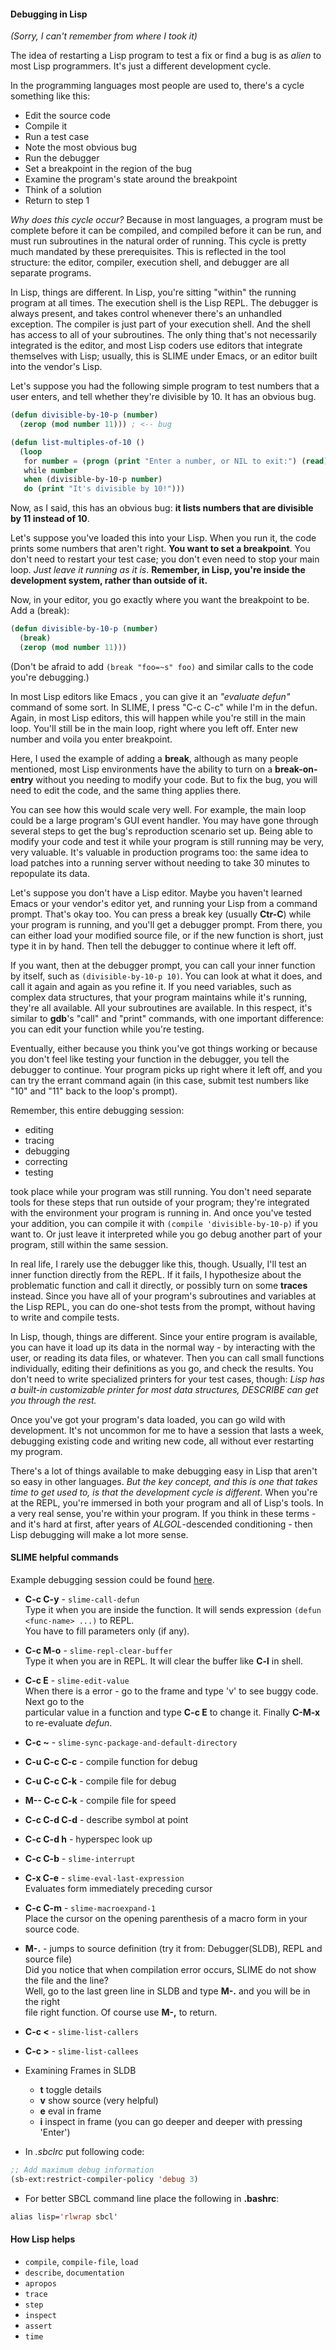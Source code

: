 #### Debugging in Lisp

_(Sorry, I can't remember from where I took it)_

The idea of restarting a Lisp program to test a fix or find a bug is as _alien_ to most
Lisp programmers. It's just a different development cycle.

In the programming languages most people are used to, there's a cycle
something like this:

- Edit the source code
- Compile it
- Run a test case
- Note the most obvious bug
- Run the debugger
- Set a breakpoint in the region of the bug
- Examine the program's state around the breakpoint
- Think of a solution
- Return to step 1

*Why does this cycle occur?* Because in most languages, a program must be complete before
it can be compiled, and compiled before it can be run, and must run subroutines in the
natural order of running. This cycle is pretty much mandated by these prerequisites.
This is reflected in the tool structure: the editor, compiler, execution shell, and
debugger are all separate programs.

In Lisp, things are different. In Lisp, you're sitting "within" the running program at all
times. The execution shell is the Lisp REPL. The debugger is always present, and takes
control whenever there's an unhandled exception.  The compiler is just part of your
execution shell. And the shell has access to all of your subroutines. The only thing
that's not necessarily integrated is the editor, and most Lisp coders use editors that
integrate themselves with Lisp; usually, this is SLIME under Emacs, or an editor built
into the vendor's Lisp.

Let's suppose you had the following simple program to test numbers that a user enters, and
tell whether they're divisible by 10. It has an obvious bug.

``` cl
(defun divisible-by-10-p (number)
  (zerop (mod number 11))) ; <-- bug

(defun list-multiples-of-10 ()
  (loop
   for number = (progn (print "Enter a number, or NIL to exit:") (read))
   while number
   when (divisible-by-10-p number)
   do (print "It's divisible by 10!")))
```

Now, as I said, this has an obvious bug: **it lists numbers that are divisible by 11
instead of 10**.

Let's suppose you've loaded this into your Lisp. When you run it, the code prints some
numbers that aren't right. **You want to set a breakpoint**. You don't need to restart
your test case; you don't even need to stop your main loop. _Just leave it running as it
is_.  **Remember, in Lisp, you're inside the development system, rather than outside of
it.**

Now, in your editor, you go exactly where you want the breakpoint to be.  Add a (break):
``` cl
(defun divisible-by-10-p (number)
  (break)
  (zerop (mod number 11)))
```
(Don't be afraid to add `(break "foo=~s" foo)` and similar calls to the code you're
debugging.)

In most Lisp editors like Emacs , you can give it an _"evaluate defun"_ command of some
sort.  In SLIME, I press "C-c C-c" while I'm in the defun.  Again, in most Lisp editors,
this will happen while you're still in the main loop.  You'll still be in the main loop,
right where you left off. Enter new number and voila you enter breakpoint.

Here, I used the example of adding a **break**, although as many people mentioned, most
Lisp environments have the ability to turn on a **break-on-entry** without you needing to
modify your code.  But to fix the bug, you will need to edit the code, and the same thing
applies there.

You can see how this would scale very well. For example, the main loop could be a large
program's GUI event handler. You may have gone through several steps to get the bug's
reproduction scenario set up. Being able to modify your code and test it while your
program is still running may be very, very valuable. It's valuable in production programs
too: the same idea to load patches into a running server without needing to take 30
minutes to repopulate its data.

Let's suppose you don't have a Lisp editor.  Maybe you haven't learned Emacs or your
vendor's editor yet, and running your Lisp from a command prompt.  That's okay too.  You
can press a break key (usually **Ctr-C**) while your program is running, and you'll get a
debugger prompt.  From there, you can either load your modified source file, or if the new
function is short, just type it in by hand.  Then tell the debugger to continue where it
left off.

If you want, then at the debugger prompt, you can call your inner function by itself, such
as `(divisible-by-10-p 10)`.  You can look at what it does, and call it again and again as
you refine it.  If you need variables, such as complex data structures, that your program
maintains while it's running, they're all available.  All your subroutines are available.
In this respect, it's similar to **gdb**'s "call" and "print" commands, with one important
difference: you can edit your function while you're testing.

Eventually, either because you think you've got things working or because you don't feel
like testing your function in the debugger, you tell the debugger to continue.  Your
program picks up right where it left off, and you can try the errant command again (in
this case, submit test numbers like "10" and "11" back to the loop's prompt).

Remember, this entire debugging session:

- editing
- tracing
- debugging
- correcting
- testing

took place while your program was still running.  You don't need separate tools for these
steps that run outside of your program; they're integrated with the environment your
program is running in.  And once you've tested your addition, you can compile it with
`(compile 'divisible-by-10-p)` if you want to. Or just leave it interpreted while you go
debug another part of your program, still within the same session.

In real life, I rarely use the debugger like this, though.  Usually, I'll test an inner
function directly from the REPL.  If it fails, I hypothesize about the problematic
function and call it directly, or possibly turn on some **traces** instead.  Since you
have all of your program's subroutines and variables at the Lisp REPL, you can do one-shot
tests from the prompt, without having to write and compile tests.

In Lisp, though, things are different. Since your entire program is available, you can
have it load up its data in the normal way - by interacting with the user, or reading its
data files, or whatever.  Then you can call small functions individually, editing their
definitions as you go, and check the results. You don't need to write specialized printers
for your test cases, though: _Lisp has a built-in customizable printer for most data
structures, DESCRIBE can get you through the rest._

Once you've got your program's data loaded, you can go wild with development. It's not
uncommon for me to have a session that lasts a week, debugging existing code and writing
new code, all without ever restarting my program.

There's a lot of things available to make debugging easy in Lisp that aren't so easy in
other languages. *But the key concept, and this is one that takes time to get used to, is
that the development cycle is different*.  When you're at the REPL, you're immersed in
both your program and all of Lisp's tools.  In a very real sense, you're within your
program.  If you think in these terms - and it's hard at first, after years of
*ALGOL*-descended conditioning - then Lisp debugging will make a lot more sense.

#### SLIME helpful commands

Example debugging session could be found [here](debugging-sbcl.md).

- **C-c C-y** - ```slime-call-defun```<br/>
Type it when you are inside the function. It will sends expression ```(defun <func-name> ...)``` to REPL.<br/>
You have to fill parameters only (if any).

- **C-c M-o** - ```slime-repl-clear-buffer```<br/>
Type it when you are in REPL. It will clear the buffer like **C-l** in shell.

- **C-c E** - ```slime-edit-value```<br/>
When there is a error - go to the frame and type 'v' to see buggy code. Next go to the<br/>
particular value in a function and type **C-c E** to change it. Finally **C-M-x** to re-evaluate _defun_.

- **C-c ~** -  ```slime-sync-package-and-default-directory```
- **C-u C-c C-c** - compile function for debug
- **C-u C-c C-k** - compile file for debug
- **M-- C-c C-k** - compile file for speed
- **C-c C-d C-d** - describe symbol at point
- **C-c C-d h** - hyperspec look up
- **C-c C-b** - ```slime-interrupt```

- **C-x C-e** - ```slime-eval-last-expression```<br/>
Evaluates form immediately preceding cursor

- **C-c C-m** - ```slime-macroexpand-1``` <br/>
Place the cursor on the opening parenthesis of a macro form in your source code.

- **M-.** - jumps to source definition (try it from: Debugger(SLDB), REPL and source file)<br/>
Did you notice that when compilation error occurs, SLIME do not show the file and the line?<br/>
Well, go to the last green line in SLDB and type **M-.** and you will be in the right<br/>
file right function. Of course use **M-,** to return.

- **C-c <** - ```slime-list-callers```
- **C-c >** - ```slime-list-callees```

- Examining Frames in SLDB
  * **t** toggle details
  * **v** show source (very helpful)
  * **e** eval in frame
  * **i** inspect in frame (you can go deeper and deeper with pressing 'Enter')

- In *.sbclrc* put following code:
``` cl
;; Add maximum debug information
(sb-ext:restrict-compiler-policy 'debug 3)
```
- For better SBCL command line place the following in **.bashrc**:
``` cl
alias lisp='rlwrap sbcl'
```

#### How Lisp helps

- ```compile```, ```compile-file```, ```load```
- ```describe```, ```documentation```
- ```apropos```
- ```trace```
- ```step```
- ```inspect```
- ```assert```
- ```time```
